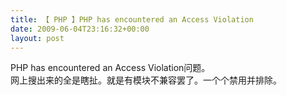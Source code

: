```yaml
---
title: 【 PHP 】PHP has encountered an Access Violation
date: 2009-06-04T23:16:32+00:00
layout: post
---
```

PHP has encountered an Access Violation问题。  
网上搜出来的全是瞎扯。就是有模块不兼容罢了。一个个禁用并排除。
